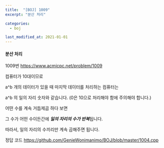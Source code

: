 ```yaml
---
title:  "[BOJ] 1009"
excerpt: "분산 처리"

categories:
  - boj

last_modified_at: 2021-01-01
---
```


#### 분산 처리

1009번 <https://www.acmicpc.net/problem/1009>

컴퓨터가 10대이므로 

a^b 개의 데이터가 있을 때 마지막 데이터를 처리하는 컴퓨터는

a^b 의 일의 자리 숫자와 같습니다. (0은 10으로 처리해야 함에 주의해야 합니다.)

어떤 수를 계속 거듭제곱 하다 보면

그 수가 어떤 수이든간에 ***일의 자리의 수가 반복***됩니다.

따라서, 일의 자리의 수끼리만 계속 곱해주면 됩니다.

정답 코드 <https://github.com/GenieWonimanimo/BOJ/blob/master/1004.cpp>